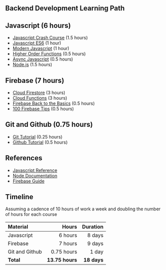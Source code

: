 ## Backend Development Learning Path

## Javascript (6 hours)

* [Javascript Crash Course](https://www.youtube.com/watch?v=hdI2bqOjy3c) (1.5 hours)
* [Javascript ES6](https://scrimba.com/course/gintrotoes6) (1 hour)
* [Modern Javascript](https://scrimba.com/learn/es6) (1 hour)
* [Higher Order Functions](https://www.youtube.com/watch?v=rRgD1yVwIvE) (0.5 hours)
* [Async Javascript](https://www.youtube.com/watch?v=PoRJizFvM7s) (0.5 hours)
* [Node.js](https://www.youtube.com/watch?v=fBNz5xF-Kx4) (1.5 hours)

## Firebase (7 hours)

* [Cloud Firestore](https://www.youtube.com/watch?v=v_hR4K4auoQ&list=PLl-K7zZEsYLluG5MCVEzXAQ7ACZBCuZgZ) (3 hours)
* [Cloud Functions](https://www.youtube.com/watch?v=udHm7I_OvJs&list=PL4cUxeGkcC9i_aLkr62adUTJi53y7OjOf) (3 hours)
* [Firebase Back to the Basics](https://www.youtube.com/watch?v=q5J5ho7YUhA) (0.5 hours)
* [100 Firebase Tips](https://www.youtube.com/watch?v=iWEgpdVSZyg) (0.5 hours)

## Git and Github (0.75 hours)

* [Git Tutorial](https://www.youtube.com/watch?v=USjZcfj8yxE) (0.25 hours)
* [Github Tutorial](https://www.youtube.com/watch?v=nhNq2kIvi9s) (0.5 hours)

## References

* [Javascript Reference](https://developer.mozilla.org/en-US/docs/Web/JavaScript/Reference)
* [Node Documentation](https://nodejs.org/api/)
* [Firebase Guide](https://firebase.google.com/docs/guides)

## Timeline

Assuming a cadence of 10 hours of work a week and doubling the number of hours for each course

| Material       |           Hours |    Duration |
|:---------------|----------------:|------------:|
| Javascript     |         6 hours |      8 days |
| Firebase       |         7 hours |      9 days |
| Git and Github |      0.75 hours |       1 day |
| **Total**      | **13.75 hours** | **18 days** |
